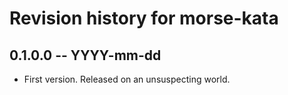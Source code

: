 # Revision history for morse-kata

## 0.1.0.0 -- YYYY-mm-dd

* First version. Released on an unsuspecting world.
